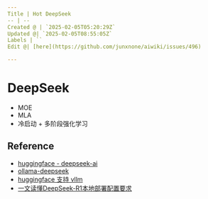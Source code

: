 ```yaml
---
Title | Hot DeepSeek
-- | --
Created @ | `2025-02-05T05:20:29Z`
Updated @| `2025-02-05T08:55:05Z`
Labels | ``
Edit @| [here](https://github.com/junxnone/aiwiki/issues/496)

---
```

# DeepSeek

- MOE
- MLA
- 冷启动 + 多阶段强化学习


## Reference
- [huggingface - deepseek-ai](https://huggingface.co/deepseek-ai)
- [ollama-deepseek](https://ollama.com/library/deepseek-r1)
- [huggingface 支持 vllm](https://github.com/vllm-project/vllm)
- [一文读懂DeepSeek-R1本地部署配置要求](https://www.53ai.com/news/finetuning/2025020418637.html)
